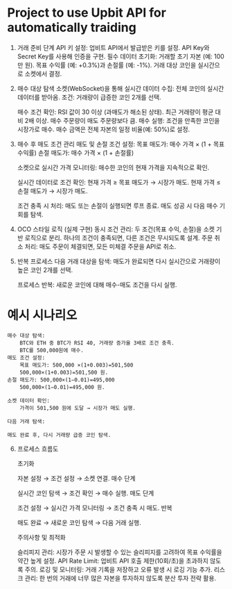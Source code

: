 # Project to use Upbit API for automatically traiding
1. 거래 준비 단계
    API 키 설정:
        업비트 API에서 발급받은 키를 설정.
        API Key와 Secret Key를 사용해 인증을 구현.
    필수 데이터 초기화:
        거래할 초기 자본 (예: 100만 원).
        목표 수익률 (예: +0.3%)과 손절률 (예: -1%).
        거래 대상 코인을 실시간으로 소켓에서 결정.

2. 매수 대상 탐색
    소켓(WebSocket)을 통해 실시간 데이터 수집:
        전체 코인의 실시간 데이터를 받아옴.
    조건: 거래량이 급증한 코인 2개를 선택.

    매수 조건 확인:
        RSI 값이 30 이상 (과매도가 해소된 상태).
        최근 거래량이 평균 대비 2배 이상.
        매수 주문량이 매도 주문량보다 큼.
    매수 실행:
        조건을 만족한 코인을 시장가로 매수.
        매수 금액은 전체 자본의 일정 비율(예: 50%)로 설정.

3. 매수 후 매도 조건 관리
    매도 및 손절 조건 설정:
        목표 매도가: 매수 가격 × (1 + 목표 수익률)
        손절 매도가: 매수 가격 × (1 + 손절률)
    
    소켓으로 실시간 가격 모니터링:
        매수한 코인의 현재 가격을 지속적으로 확인.
    
    실시간 데이터로 조건 확인:
        현재 가격 ≥ 목표 매도가 → 시장가 매도.
        현재 가격 ≤ 손절 매도가 → 시장가 매도.

    조건 충족 시 처리:
        매도 또는 손절이 실행되면 루프 종료.
        매도 성공 시 다음 매수 기회를 탐색.

4. OCO 스타일 로직 (실제 구현)
    동시 조건 관리:
        두 조건(목표 수익, 손절)을 소켓 기반 로직으로 분리.
        하나의 조건이 충족되면, 다른 조건은 무시되도록 설계.
    주문 취소 처리:
        매도 주문이 체결되면, 모든 미체결 주문을 API로 취소.

5. 반복 프로세스
    다음 거래 대상을 탐색:
        매도가 완료되면 다시 실시간으로 거래량이 높은 코인 2개를 선택.

    프로세스 반복:
    새로운 코인에 대해 매수-매도 조건을 다시 실행.

# 예시 시나리오
    매수 대상 탐색:
        BTC와 ETH 중 BTC가 RSI 40, 거래량 증가율 3배로 조건 충족.
        BTC를 500,000원에 매수.
    매도 조건 설정:
        목표 매도가: 500,000 ×(1+0.003)=501,500
        500,000×(1+0.003)=501,500 원.
    손절 매도가: 500,000×(1−0.01)=495,000
        500,000×(1−0.01)=495,000 원.

    소켓 데이터 확인:
        가격이 501,500 원에 도달 → 시장가 매도 실행.
    
    다음 거래 탐색:

    매도 완료 후, 다시 거래량 급증 코인 탐색.

6. 프로세스 흐름도
    
    초기화

    자본 설정 → 조건 설정 → 소켓 연결.
    매수 단계

    실시간 코인 탐색 → 조건 확인 → 매수 실행.
    매도 단계

    조건 설정 → 실시간 가격 모니터링 → 조건 충족 시 매도.
    반복

    매도 완료 → 새로운 코인 탐색 → 다음 거래 실행.
    
    주의사항 및 최적화
    
    슬리피지 관리:
        시장가 주문 시 발생할 수 있는 슬리피지를 고려하여 목표 수익률을 약간 높게 설정.
    API Rate Limit:
        업비트 API 호출 제한(10회/초)을 초과하지 않도록 주의.
    로깅 및 모니터링:
        거래 기록을 저장하고 오류 발생 시 로깅 기능 추가.
    리스크 관리:
        한 번의 거래에 너무 많은 자본을 투자하지 않도록 분산 투자 전략 활용.